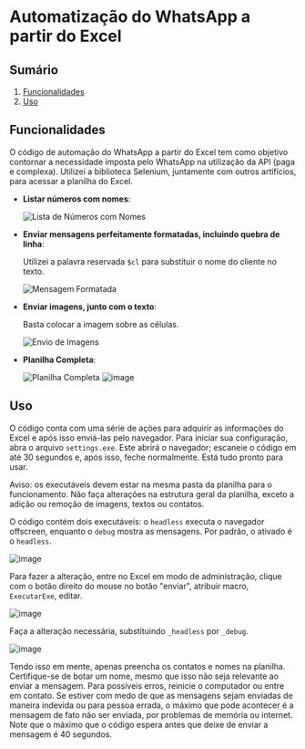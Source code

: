 # Automatização do WhatsApp a partir do Excel

## Sumário
1. [Funcionalidades](#funcionalidades)
2. [Uso](#uso)

## Funcionalidades
O código de automação do WhatsApp a partir do Excel tem como objetivo contornar a necessidade imposta pelo WhatsApp na utilização da API (paga e complexa). Utilizei a biblioteca Selenium, juntamente com outros artifícios, para acessar a planilha do Excel.

- **Listar números com nomes**:
  
  ![Lista de Números com Nomes](https://github.com/gustavolace/Whatsapp-Automation-from-excel/assets/99536403/0cbb1d48-8fe8-495c-9967-53696ffade7a)

- **Enviar mensagens perfeitamente formatadas, incluindo quebra de linha**:
  
  Utilizei a palavra reservada `$cl` para substituir o nome do cliente no texto.

  ![Mensagem Formatada](https://github.com/gustavolace/Whatsapp-Automation-from-excel/assets/99536403/e751e543-82c6-4923-99d1-20d0472b570b)

- **Enviar imagens, junto com o texto**:
  
  Basta colocar a imagem sobre as células.

  ![Envio de Imagens](https://github.com/gustavolace/Whatsapp-Automation-from-excel/assets/99536403/d647be5c-1c46-4a04-b6c1-e17296b3a55e)

- **Planilha Completa**:
  
  ![Planilha Completa](https://github.com/gustavolace/Whatsapp-Automation-from-excel/assets/99536403/77730f35-fcbf-46f5-bd0b-1510af6a1210)
  ![image](https://github.com/gustavolace/Whatsapp-Automation-from-excel/assets/99536403/a62553a2-017d-441a-a715-1fd38dc71471)

## Uso
O código conta com uma série de ações para adquirir as informações do Excel e após isso enviá-las pelo navegador. Para iniciar sua configuração, abra o arquivo `settings.exe`. Este abrirá o navegador; escaneie o código em até 30 segundos e, após isso, feche normalmente. Está tudo pronto para usar.

Aviso: os executáveis devem estar na mesma pasta da planilha para o funcionamento. Não faça alterações na estrutura geral da planilha, exceto a adição ou remoção de imagens, textos ou contatos.

O código contém dois executáveis: o `headless` executa o navegador offscreen, enquanto o `debug` mostra as mensagens. Por padrão, o ativado é o `headless`.

![image](https://github.com/gustavolace/Excel-Whatsapp-MSG-Sender/assets/99536403/d3e52f50-cd80-4957-8e7e-2bbfa389c93f)

Para fazer a alteração, entre no Excel em modo de administração, clique com o botão direito do mouse no botão "enviar", atribuir macro, `ExecutarExe`, editar.

![image](https://github.com/gustavolace/Excel-Whatsapp-MSG-Sender/assets/99536403/0f99dbd7-de31-4768-83b7-cb16fac9884a)

Faça a alteração necessária, substituindo `_headless` por `_debug`.

![image](https://github.com/gustavolace/Excel-Whatsapp-MSG-Sender/assets/99536403/1fb89815-814e-4f20-ab11-292e5bafb8e2)

Tendo isso em mente, apenas preencha os contatos e nomes na planilha. Certifique-se de botar um nome, mesmo que isso não seja relevante ao enviar a mensagem. Para possíveis erros, reinicie o computador ou entre em contato. Se estiver com medo de que as mensagens sejam enviadas de maneira indevida ou para pessoa errada, o máximo que pode acontecer é a mensagem de fato não ser enviada, por problemas de memória ou internet. Note que o máximo que o código espera antes que deixe de enviar a mensagem é 40 segundos.
